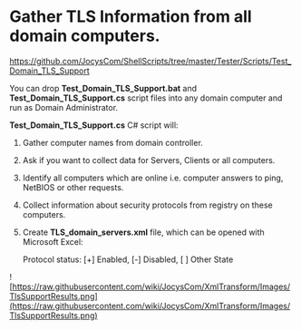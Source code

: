 # Gather TLS Information from all domain computers.

https://github.com/JocysCom/ShellScripts/tree/master/Tester/Scripts/Test_Domain_TLS_Support

You can drop **Test_Domain_TLS_Support.bat** and **Test_Domain_TLS_Support.cs** script files into any domain computer and run as Domain Administrator.

**Test_Domain_TLS_Support.cs** C# script will:

1. Gather computer names from domain controller.
2. Ask if you want to collect data for Servers, Clients or all computers.
3. Identify all computers which are online i.e. computer answers to ping, NetBIOS or other requests.
3. Collect information about security protocols from registry on these computers.
4. Create **TLS_domain_servers.xml** file, which can be opened with Microsoft Excel:

   Protocol status: [+] Enabled, [-] Disabled, [ ] Other State

![https://raw.githubusercontent.com/wiki/JocysCom/XmlTransform/Images/TlsSupportResults.png](https://raw.githubusercontent.com/wiki/JocysCom/XmlTransform/Images/TlsSupportResults.png) 
